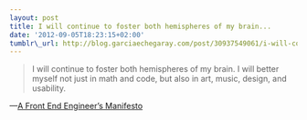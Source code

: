 ```yaml
--- 
layout: post
title: I will continue to foster both hemispheres of my brain...
date: '2012-09-05T18:23:15+02:00' 
tumblr\_url: http://blog.garciaechegaray.com/post/30937549061/i-will-continue-to-foster-both-hemispheres-of-my
---
```


> I will continue to foster both hemispheres of my brain. I will better
> myself not just in math and code, but also in art, music, design, and
> usability.

—[A Front End Engineer’s Manifesto](http://f2em.com/#brain-hemispheres)
